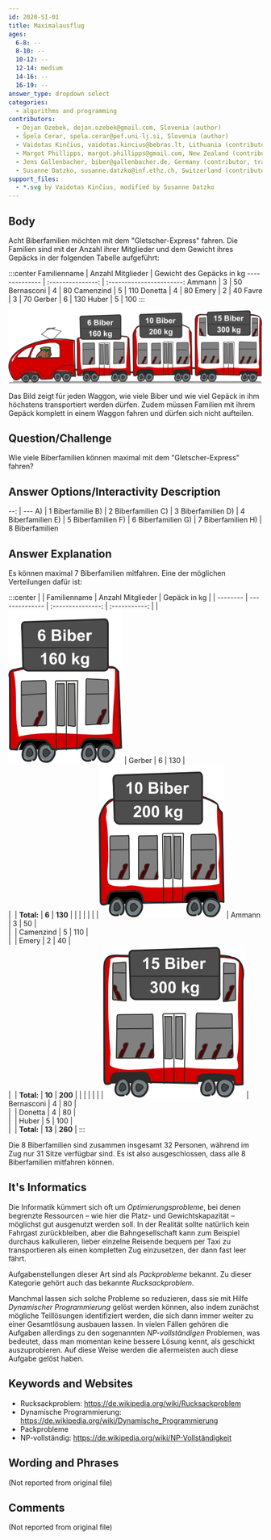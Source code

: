```yaml
---
id: 2020-SI-01
title: Maximalausflug
ages:
  6-8: --
  8-10: --
  10-12: --
  12-14: medium
  14-16: --
  16-19: --
answer_type: dropdown select
categories:
  - algorithms and programming
contributors:
  - Dejan Ozebek, dejan.ozebek@gmail.com, Slovenia (author)
  - Špela Cerar, spela.cerar@pef.uni-lj.si, Slovenia (author)
  - Vaidotas Kinčius, vaidotas.kincius@bebras.lt, Lithuania (contributor, graphics)
  - Margot Phillipps, margot.phillipps@gmail.com, New Zealand (contributor)
  - Jens Gallenbacher, biber@gallenbacher.de, Germany (contributor, translation from English into German)
  - Susanne Datzko, susanne.datzko@inf.ethz.ch, Switzerland (contributor, graphics)
support_files:
  - *.svg by Vaidotas Kinčius, modified by Susanne Datzko
---
```



## Body

Acht Biberfamilien möchten mit dem "Gletscher-Express" fahren. Die Familien sind mit der Anzahl ihrer Mitglieder und dem Gewicht ihres Gepäcks in der folgenden Tabelle aufgeführt:

:::center
Familienname   | Anzahl Mitglieder | Gewicht des Gepäcks in kg
-------------- | :---------------: | :-----------------------:
Ammann         | 3                 | 50
Bernasconi     | 4                 | 80
Camenzind      | 5                 | 110
Donetta        | 4                 | 80
Emery          | 2                 | 40
Favre          | 3                 | 70
Gerber         | 6                 | 130
Huber          | 5                 | 100
:::

![](graphics/2020-SI-01_taskbody-deu-compatible.svg "Zug mit Waggons (500px)")

Das Bild zeigt für jeden Waggon, wie viele Biber und wie viel Gepäck in ihm höchstens transportiert werden dürfen. Zudem müssen Familien mit ihrem Gepäck komplett in einem Waggon fahren und dürfen sich nicht aufteilen.


## Question/Challenge

Wie viele Biberfamilien können maximal mit dem "Gletscher-Express" fahren?


## Answer Options/Interactivity Description

--: | ---
 A) | 1 Biberfamilie
 B) | 2 Biberfamilien
 C) | 3 Biberfamilien
 D) | 4 Biberfamilien
 E) | 5 Biberfamilien
 F) | 6 Biberfamilien
 G) | 7 Biberfamilien
 H) | 8 Biberfamilien


## Answer Explanation

Es können maximal 7 Biberfamilien mitfahren. Eine der möglichen Verteilungen dafür ist:

:::center
|          | Familienname   | Anzahl Mitglieder | Gepäck in kg  |
| -------- | -------------- | :---------------: | :-----------: |
|![wagon1] | Gerber         | 6                 | 130           | \
|          | **Total:**     | **6**             | **130**       |
|          |                |                   |               |
|![wagon2] | Ammann         | 3                 | 50            | \
|          | Camenzind      | 5                 | 110           | \
|          | Emery          | 2                 | 40            | \
|          | **Total:**     | **10**            | **200**       |
|          |                |                   |               |
|![wagon3] | Bernasconi     | 4                 | 80            | \
|          | Donetta        | 4                 | 80            | \
|          | Huber          | 5                 | 100           | \
|          | **Total:**     | **13**            | **260**       | 
:::

[wagon1]: graphics/2020-SI-01_explanation1-deu-compatible.svg "Waggon 1 (70px)"
[wagon2]: graphics/2020-SI-01_explanation2-deu-compatible.svg "Waggon 2 (78px)"
[wagon3]: graphics/2020-SI-01_explanation3-deu-compatible.svg "Waggon 3 (85px)"

Die 8 Biberfamilien sind zusammen insgesamt 32 Personen, während im Zug nur 31 Sitze verfügbar sind. Es ist also ausgeschlossen, dass alle 8 Biberfamilien mitfahren können.


## It's Informatics

Die Informatik kümmert sich oft um _Optimierungsprobleme_, bei denen begrenzte Ressourcen – wie hier die Platz- und Gewichtskapazität – möglichst gut ausgenutzt werden soll. In der Realität sollte natürlich kein Fahrgast zurückbleiben, aber die Bahngesellschaft kann zum Beispiel durchaus kalkulieren, lieber einzelne Reisende bequem per Taxi zu transportieren als einen kompletten Zug einzusetzen, der dann fast leer fährt.

Aufgabenstellungen dieser Art sind als _Packprobleme_ bekannt. Zu dieser Kategorie gehört auch das bekannte _Rucksackproblem_.

Manchmal lassen sich solche Probleme so reduzieren, dass sie mit Hilfe _Dynamischer Programmierung_ gelöst werden können, also indem zunächst mögliche Teillösungen identifiziert werden, die sich dann immer weiter zu einer Gesamtlösung ausbauen lassen. In vielen Fällen gehören die Aufgaben allerdings zu den sogenannten _NP-vollständigen_ Problemen, was bedeutet, dass man momentan keine bessere Lösung kennt, als geschickt auszuprobieren. Auf diese Weise werden die allermeisten auch diese Aufgabe gelöst haben.


## Keywords and Websites

 - Rucksackproblem: https://de.wikipedia.org/wiki/Rucksackproblem
 - Dynamische Programmierung: https://de.wikipedia.org/wiki/Dynamische_Programmierung 
 - Packprobleme
 - NP-vollständig: https://de.wikipedia.org/wiki/NP-Vollständigkeit


## Wording and Phrases

(Not reported from original file)


## Comments

(Not reported from original file)
